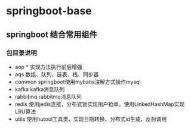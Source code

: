# springboot-base
## springboot 结合常用组件

###  包目录说明
  
 * aop * 实现方法执行前后增强  
 * aqs 数组、队列、链表、栈、同步器  
 * common  springboot使用mybatis注解方式操作mysql  
 * kafka   kafka消息队列  
 * rabbitmq rabbitmq消息队列  
 * redis  使用jedis连接，分布式锁实现用户抢单，使用LinkedHashMap实现LRU算法  
 * utils  使用hutool工具类，实现日期转换、分布式id生成、反射调用  
  
